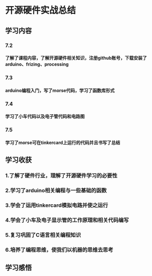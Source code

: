 # 开源硬件实战总结
## 学习内容
### 7.2
#### 了解了课程内容，了解开源硬件相关知识，注册github账号，下载安装了arduino、frizing、processing
### 7.3
#### arduino编程入门，写了morse代码，学习了函数库形式
### 7.4
#### 学习了小车代码以及电子管代码和电路图
### 7.5
#### 学习了morse可在tinkercard上运行的代码并且书写了总结
## 学习收获
### 1.了解了硬件行业，理解了开源硬件学习的必要性
### 2.学习了arduino相关编程与一些基础的函数
### 3.学会了运用tinkercard模拟电路并使之运行
### 4.学会了小车及电子显示管的工作原理和相关代码编写
### 5.复习巩固了C语言相关编程知识
### 6.培养了编程思维，使我们以机器的思维去思考
## 学习感悟

